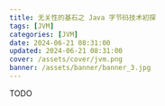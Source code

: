 ```yaml
---
title: 无关性的基石之 Java 字节码技术初探
tags: [JVM]
categories: [JVM]
date: 2024-06-21 08:31:00
updated: 2024-06-21 08:31:00
cover: /assets/cover/jvm.png
banner: /assets/banner/banner_3.jpg
---
```


TODO
